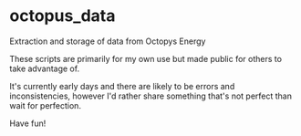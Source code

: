 # octopus_data
Extraction and storage of data from Octopys Energy

These scripts are primarily for my own use but made public for others to take advantage of.

It's currently early days and there are likely to be errors and inconsistencies, however I'd rather share something that's not perfect than wait for perfection.

Have fun!

